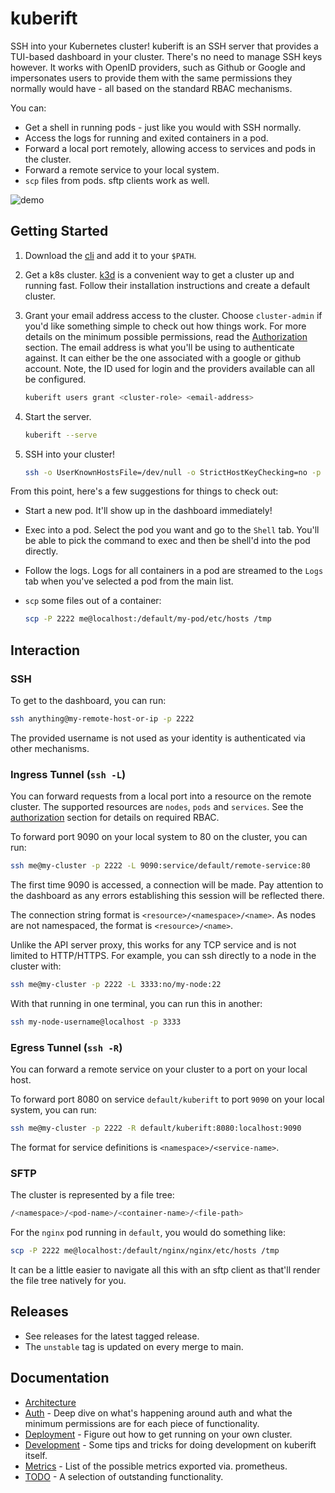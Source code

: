 # kuberift

SSH into your Kubernetes cluster! kuberift is an SSH server that provides a
TUI-based dashboard in your cluster. There's no need to manage SSH keys however.
It works with OpenID providers, such as Github or Google and impersonates users
to provide them with the same permissions they normally would have - all based
on the standard RBAC mechanisms.

You can:

- Get a shell in running pods - just like you would with SSH normally.
- Access the logs for running and exited containers in a pod.
- Forward a local port remotely, allowing access to services and pods in the
  cluster.
- Forward a remote service to your local system.
- `scp` files from pods. sftp clients work as well.

![demo](./assets/demo.gif)

## Getting Started

1. Download the [cli][cli-download] and add it to your `$PATH`.
1. Get a k8s cluster. [k3d][k3d] is a convenient way to get a cluster up and
   running fast. Follow their installation instructions and create a default
   cluster.
1. Grant your email address access to the cluster. Choose `cluster-admin` if
   you'd like something simple to check out how things work. For more details on
   the minimum possible permissions, read the [Authorization][auth] section. The
   email address is what you'll be using to authenticate against. It can either
   be the one associated with a google or github account. Note, the ID used for
   login and the providers available can all be configured.

   ```bash
   kuberift users grant <cluster-role> <email-address>
   ```

1. Start the server.

   ```bash
   kuberift --serve
   ```

1. SSH into your cluster!

   ```bash
   ssh -o UserKnownHostsFile=/dev/null -o StrictHostKeyChecking=no -p 2222 me@localhost
   ```

From this point, here's a few suggestions for things to check out:

- Start a new pod. It'll show up in the dashboard immediately!

- Exec into a pod. Select the pod you want and go to the `Shell` tab. You'll be
  able to pick the command to exec and then be shell'd into the pod directly.

- Follow the logs. Logs for all containers in a pod are streamed to the `Logs`
  tab when you've selected a pod from the main list.

- `scp` some files out of a container:

  ```bash
  scp -P 2222 me@localhost:/default/my-pod/etc/hosts /tmp
  ```

[cli-download]: https://github.com/grampelberg/kuberift/releases
[k3d]: https://k3d.io

## Interaction

### SSH

To get to the dashboard, you can run:

```bash
ssh anything@my-remote-host-or-ip -p 2222
```

The provided username is not used as your identity is authenticated via other
mechanisms.

### Ingress Tunnel (`ssh -L`)

You can forward requests from a local port into a resource on the remote
cluster. The supported resources are `nodes`, `pods` and `services`. See the
[authorization][auth] section for details on required RBAC.

To forward port 9090 on your local system to 80 on the cluster, you can run:

```bash
ssh me@my-cluster -p 2222 -L 9090:service/default/remote-service:80
```

The first time 9090 is accessed, a connection will be made. Pay attention to the
dashboard as any errors establishing this session will be reflected there.

The connection string format is `<resource>/<namespace>/<name>`. As nodes are
not namespaced, the format is `<resource>/<name>`.

Unlike the API server proxy, this works for any TCP service and is not limited
to HTTP/HTTPS. For example, you can ssh directly to a node in the cluster with:

```bash
ssh me@my-cluster -p 2222 -L 3333:no/my-node:22
```

With that running in one terminal, you can run this in another:

```bash
ssh my-node-username@localhost -p 3333
```

### Egress Tunnel (`ssh -R`)

You can forward a remote service on your cluster to a port on your local host.

To forward port 8080 on service `default/kuberift` to port `9090` on your local
system, you can run:

```bash
ssh me@my-cluster -p 2222 -R default/kuberift:8080:localhost:9090
```

The format for service definitions is `<namespace>/<service-name>`.

### SFTP

The cluster is represented by a file tree:

```bash
/<namespace>/<pod-name>/<container-name>/<file-path>
```

For the `nginx` pod running in `default`, you would do something like:

```bash
scp -P 2222 me@localhost:/default/nginx/nginx/etc/hosts /tmp
```

It can be a little easier to navigate all this with an sftp client as that'll
render the file tree natively for you.

## Releases

- See releases for the latest tagged release.
- The `unstable` tag is updated on every merge to main.

## Documentation

- [Architecture](docs/architecture.md)
- [Auth][auth] - Deep dive on what's happening around auth and what the minimum
  permissions are for each piece of functionality.
- [Deployment](docs/deployment.md) - Figure out how to get running on your own
  cluster.
- [Development](DEVELOPMENT.md) - Some tips and tricks for doing development on
  kuberift itself.
- [Metrics](docs/metrics.md) - List of the possible metrics exported via.
  prometheus.
- [TODO](TODO.md) - A selection of outstanding functionality.

[auth]: docs/auth.md

